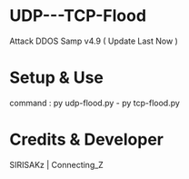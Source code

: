 # UDP---TCP-Flood
Attack DDOS Samp v4.9 ( Update Last Now )
# Setup & Use  
command : py udp-flood.py - py tcp-flood.py 
# Credits & Developer 
SIRISAKz | Connecting_Z
